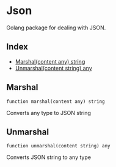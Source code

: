 # Json

Golang package for dealing with JSON.

## Index

- [Marshal(content any) string](#marshal)
- [Unmarshal(content string) any](#unmarshal)

## Marshal
```
function marshal(content any) string
```
Converts any type to JSON string

##  Unmarshal
```
function unmarshal(content string) any
```
Converts JSON string to any type